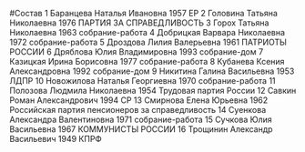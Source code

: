 #Состав
1 Баранцева Наталья Ивановна 1957 ЕР
2 Головина Татьяна Николаевна 1976 ПАРТИЯ ЗА СПРАВЕДЛИВОСТЬ
3 Горох Татьяна Николаевна 1963 собрание-работа
4 Добрицкая Варвара Николаевна 1972 собрание-работа
5 Дроздова Лилия Валерьевна 1961 ПАТРИОТЫ РОССИИ
6 Дряблова Юлия Владимировна 1993 собрание-дом
7 Казицкая Ирина Борисовна 1977 собрание-работа
8 Кубанева Ксения Александровна 1992 собрание-дом
9 Никитина Галина Васильевна 1953 ЛДПР
10 Новожилова Наталья Георгиевна 1970 собрание-работа
11 Полозова Людмила Николаевна 1954 Трудовая партия России
12 Савкин Роман Александрович 1994 СР
13 Смирнова Елена Юрьевна 1962 Российская партия пенсионеров за справедливость
14 Суенкова Александра Валентиновна 1971 собрание-работа
15 Сучкова Юлия Васильевна 1967 КОММУНИСТЫ РОССИИ
16 Трощинин Александр Васильевич 1949 КПРФ
